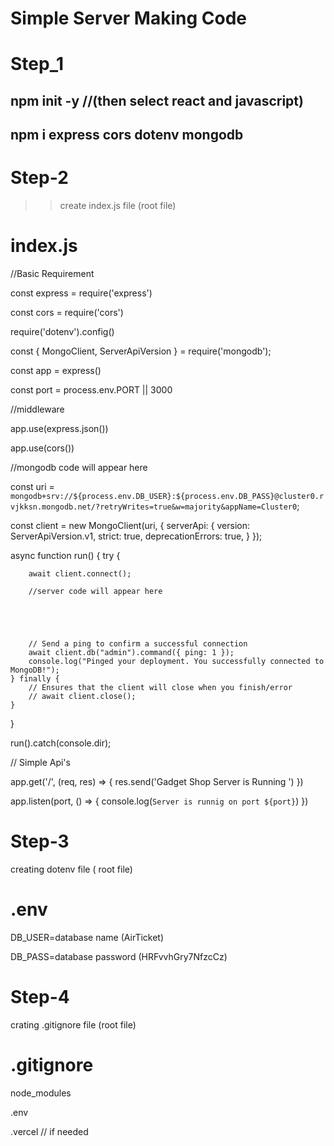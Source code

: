 
# Simple Server Making Code

# Step_1

## npm init -y     //(then select react and  javascript)

## npm i express cors dotenv mongodb


# Step-2
>> create index.js file (root file)

# index.js

//Basic Requirement

const express = require('express')

const cors = require('cors')

require('dotenv').config()

const { MongoClient, ServerApiVersion } = require('mongodb');

const app = express()

const port = process.env.PORT || 3000


//middleware

app.use(express.json())

app.use(cors())

//mongodb code will appear here


const uri = `mongodb+srv://${process.env.DB_USER}:${process.env.DB_PASS}@cluster0.rvjkksn.mongodb.net/?retryWrites=true&w=majority&appName=Cluster0`;

const client = new MongoClient(uri, {
    serverApi: {
        version: ServerApiVersion.v1,
        strict: true,
        deprecationErrors: true,
    }
});

async function run() {
    try {

        await client.connect();

        //server code will appear here





        // Send a ping to confirm a successful connection
        await client.db("admin").command({ ping: 1 });
        console.log("Pinged your deployment. You successfully connected to MongoDB!");
    } finally {
        // Ensures that the client will close when you finish/error
        // await client.close();
    }
}

run().catch(console.dir);




// Simple Api's

app.get('/', (req, res) => {
    res.send('Gadget Shop Server is Running ')
})

app.listen(port, () => {
    console.log(`Server is runnig on port ${port}`)
})


# Step-3

creating dotenv file ( root file)

# .env

DB_USER=database name (AirTicket)

DB_PASS=database password (HRFvvhGry7NfzcCz)

# Step-4
crating .gitignore file (root file)

# .gitignore

node_modules

.env

.vercel  // if needed
